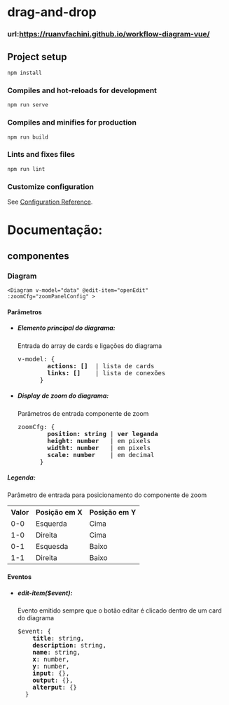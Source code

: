 # drag-and-drop

### url:https://ruanvfachini.github.io/workflow-diagram-vue/

## Project setup

```
npm install
```

### Compiles and hot-reloads for development

```
npm run serve
```

### Compiles and minifies for production

```
npm run build
```

### Lints and fixes files

```
npm run lint
```

### Customize configuration

See [Configuration Reference](https://cli.vuejs.org/config/).



# Documentação:

## componentes 

### Diagram

````
<Diagram v-model="data" @edit-item="openEdit" :zoomCfg="zoomPanelConfig" >
````

#### Parâmetros


<div class="section">
  <ul>
    <li>
    <h5 class="titulo-parametro">Elemento principal do diagrama:</h5>
    <p class="section-content">Entrada do array de cards e ligações do diagrama</p>
    <pre>v-model: {
        <strong>actions: []</strong>  | lista de cards
        <strong>links: []</strong>    | lista de conexões
      }</pre>
    </li>
    <li>
      <h5 class="titulo-parametro">Display de zoom do diagrama:</h5>
      <p class="section-content">Parâmetros de entrada componente de zoom</p>
      <pre>zoomCfg: {
        <strong>position: string</strong> | <strong>ver leganda</strong>
        <strong>height: number</strong>   | em pixels
        <strong>widtht: number</strong>   | em pixels
        <strong>scale: number</strong>    | em decimal
      }</pre>
    </li>
  </ul>

  <div class="legenda">
  <h5 class="titulo-legenda">Legenda:</h5>
  <p class="section-content">Parâmetro de entrada para posicionamento do componente de zoom</p>
    <table class="tabela">
      <tr>
        <th>Valor</th>
        <th>Posição em X</th>
        <th>Posição em Y</th>
      </tr>
      <tr>
        <td>0-0</td>
        <td>Esquerda</td>
        <td>Cima</td>
      </tr>
      <tr>
        <td>1-0</td>
        <td>Direita</td>
        <td>Cima</td>
      </tr>
      <tr>
        <td>0-1</td>
        <td>Esquesda</td>
        <td>Baixo</td>
      </tr>
      <tr>
        <td>1-1</td>
        <td>Direita</td>
        <td>Baixo</td>
      </tr>
    </table>
  </div>
</div>


#### Eventos

<div class="section">
  <ul>
    <li>
      <h5 class="titulo-parametro">edit-item($event):</h5>
      <p class="section-content"> Evento emitido sempre que o botão editar é clicado dentro de um card do diagrama</p>
      <pre>$event: {
    <strong>title</strong>: string,
    <strong>description</strong>: string,
    <strong>name</strong>: string,
    <strong>x</strong>: number,
    <strong>y</strong>: number,
    <strong>input</strong>: {},
    <strong>output</strong>: {},
    <strong>alterput</strong>: {}
  }
      </pre>
    </li>
  </ul>
</div>
